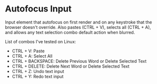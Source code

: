 # Autofocus Input

 Input element that autofocus on first render and on any keystroke that the browser doesn't override. Also pastes (CTRL + V), selects all (CTRL + A), and allows any text selection combo default action when blurred. 

List of combos I've tested on Linux:
- CTRL + V: Paste
- CTRL + A: Select All
- CTRL + BACKSPACE: Delete Previous Word or Delete Selected Text
- CTRL + DELETE: Delete Next Word or Delete Selected Text
- CTRL + Z: Undo text input
- CTRL + Y: Redo text input
